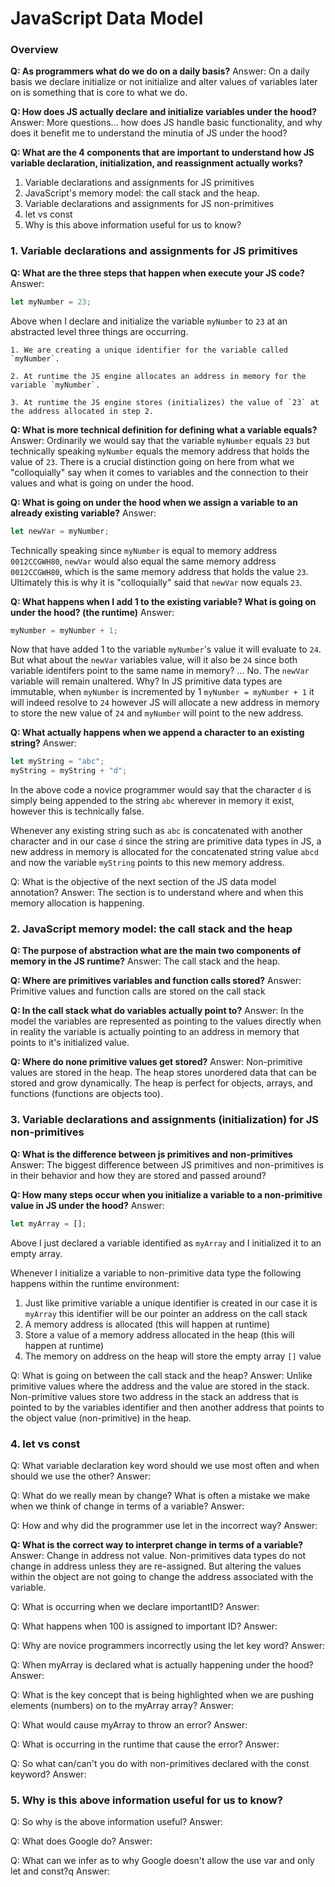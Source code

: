 # JavaScript Data Model

### Overview

**Q: As programmers what do we do on a daily basis?**
Answer: On a daily basis we declare initialize or not initialize and alter values of variables later on is something that is core to what we do.

**Q: How does JS actually declare and initialize variables under the hood?**
Answer: More questions... how does JS handle basic functionality, and why does it benefit me to understand the minutia of JS under the hood?

**Q: What are the 4 components that are important to understand how JS variable declaration, initialization, and reassignment actually works?**

1. Variable declarations and assignments for JS primitives
2. JavaScript's memory model: the call stack and the heap.
3. Variable declarations and assignments for JS non-primitives
4. let vs const
5. Why is this above information useful for us to know?

### 1. Variable declarations and assignments for JS primitives

**Q: What are the three steps that happen when execute your JS code?**
Answer:

```javascript
let myNumber = 23;
```

Above when I declare and initialize the variable `myNumber` to `23` at an abstracted level three things are occurring.

    1. We are creating a unique identifier for the variable called `myNumber`.

    2. At runtime the JS engine allocates an address in memory for the variable `myNumber`.

    3. At runtime the JS engine stores (initializes) the value of `23` at the address allocated in step 2.

**Q: What is more technical definition for defining what a variable equals?**
Answer: Ordinarily we would say that the variable `myNumber` equals `23` but technically speaking `myNumber` equals the memory address that holds the value of `23`. There is a crucial distinction going on here from what we "colloquially" say when it comes to variables and the connection to their values and what is going on under the hood.

**Q: What is going on under the hood when we assign a variable to an already existing variable?**
Answer:

```javascript
let newVar = myNumber;
```

Technically speaking since `myNumber` is equal to memory address `0012CCGWH80`, `newVar` would also equal the same memory address `0012CCGWH80`, which is the same memory address that holds the value `23`. Ultimately this is why it is "colloquially" said that `newVar` now equals `23`.

**Q: What happens when I add 1 to the existing variable? What is going on under the hood? (the runtime)**
Answer:

```javascript
myNumber = myNumber + 1;
```

Now that have added 1 to the variable `myNumber`'s value it will evaluate to `24`. But what about the `newVar` variables value, will it also be `24` since both variable identifers point to the same name in memory?
... No. The `newVar` variable will remain unaltered. Why?
In JS primitive data types are immutable, when `myNumber` is incremented by 1 `myNumber = myNumber + 1` it will indeed resolve to `24` however JS will allocate a new address in memory to store the new value of `24` and `myNumber` will point to the new address.

**Q: What actually happens when we append a character to an existing string?**
Answer:

```javascript
let myString = "abc";
myString = myString + "d";
```

In the above code a novice programmer would say that the character `d` is simply being appended to the string `abc` wherever in memory it exist, however this is technically false.

Whenever any existing string such as `abc` is concatenated with another character and in our case `d` since the string are primitive data types in JS, a new address in memory is allocated for the concatenated string value `abcd` and now the variable `myString` points to this new memory address.

Q: What is the objective of the next section of the JS data model annotation?
Answer: The section is to understand where and when this memory allocation is happening.

### 2. JavaScript memory model: the call stack and the heap

**Q: The purpose of abstraction what are the main two components of memory in the JS runtime?**
Answer: The call stack and the heap.

**Q: Where are primitives variables and function calls stored?**
Answer: Primitive values and function calls are stored on the call stack

**Q: In the call stack what do variables actually point to?**
Answer: In the model the variables are represented as pointing to the values directly when in reality the variable is actually pointing to an address in memory that points to it's initialized value.

**Q: Where do none primitive values get stored?**
Answer: Non-primitive values are stored in the heap. The heap stores unordered data that can be stored and grow dynamically. The heap is perfect for objects, arrays, and functions (functions are objects too).

### 3. Variable declarations and assignments (initialization) for JS non-primitives

**Q: What is the difference between js primitives and non-primitives**
Answer: The biggest difference between JS primitives and non-primitives is in their behavior and how they are stored and passed around?

**Q: How many steps occur when you initialize a variable to a non-primitive value in JS under the hood?**
Answer:

```javascript
let myArray = [];
```

Above I just declared a variable identified as `myArray` and I initialized it to an empty array.

Whenever I initialize a variable to non-primitive data type the following happens within the runtime environment:

1. Just like primitive variable a unique identifier is created in our case it is `myArray` this identifier will be our pointer an address on the call stack
2. A memory address is allocated (this will happen at runtime)
3. Store a value of a memory address allocated in the heap (this will happen at runtime)
4. The memory on address on the heap will store the empty array `[]` value

Q: What is going on between the call stack and the heap?
Answer: Unlike primitive values where the address and the value are stored in the stack. Non-primitive values store two address in the stack an address that is pointed to by the variables identifier and then another address that points to the object value (non-primitive) in the heap.

### 4. let vs const

Q: What variable declaration key word should we use most often and when should we use the other?
Answer:

Q: What do we really mean by change? What is often a mistake we make when we think of change in terms of a variable?
Answer:

Q: How and why did the programmer use let in the incorrect way?
Answer:

**Q: What is the correct way to interpret change in terms of a variable?**
Answer: Change in address not value. Non-primitives data types do not change in address unless they are re-assigned. But altering the values within the object are not going to change the address associated with the variable.

Q: What is occurring when we declare importantID?
Answer:

Q: What happens when 100 is assigned to important ID?
Answer:

Q: Why are novice programmers incorrectly using the let key word?
Answer:

Q: When myArray is declared what is actually happening under the hood?
Answer:

Q: What is the key concept that is being highlighted when we are pushing elements (numbers) on to the myArray array?
Answer:

Q: What would cause myArray to throw an error?
Answer:

Q: What is occurring in the runtime that cause the error?
Answer:

Q: So what can/can't you do with non-primitives declared with the const keyword?
Answer:

### 5. Why is this above information useful for us to know?

Q: So why is the above information useful?
Answer:

Q: What does Google do?
Answer:

Q: What can we infer as to why Google doesn't allow the use var and only let and const?q
Answer:
